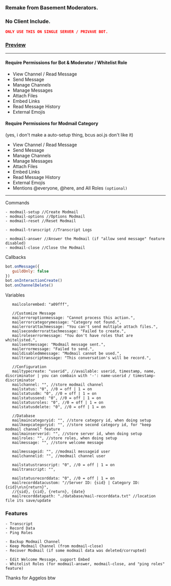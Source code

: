 ### Remake from Basement Moderators.
### No Client Include.
```json
ONLY USE THIS ON SINGLE SERVER / PRIVAVE BOT.
```
### [Preview](https://github.com/GreenVGJR/modmail-aoijs/tree/preview)
___
#### Require Permissions for Bot & Moderator / Whitelist Role
- View Channel / Read Message
- Send Message
- Manage Channels
- Manage Messages
- Attach Files
- Embed Links
- Read Message History
- External Emojis

#### Require Permissions for Modmail Category
(yes, i don't make a auto-setup thing, bcus aoi.js don't like it)

- View Channel / Read Message
- Send Message
- Manage Channels
- Manage Messages
- Attach Files
- Embed Links
- Read Message History
- External Emojis
- Mentions @everyone, @here, and All Roles `(optional)`
___
Commands
```
- modmail-setup //Create Modmail
- modmail-options //Options Modmail
- modmail-reset //Reset Modmail

- modmail-transcript //Transcript Logs

- modmail-answer //Answer the Modmail (if "allow send message" feature disabled)
- modmail-close //Close the Modmail
```

Callbacks
```js
bot.onMessage({
   guildOnly: false
})
bot.onInteractionCreate()
bot.onChannelDelete()
```

Variables
```
   mailcolorembed: "a09fff",

   //Customize Message
   mailerroroptionmessage: "Cannot process this action.",
   mailerrorcategorymessage: "Category not found.",
   mailerrorattachmessage: "You can't send multiple attach files.",
   mailseconderrorattachmessage: "Failed to create.",
   mailroleserrormessage: "You don't have roles that are whitelisted.",
   mailsentmessage: "Modmail message sent.",
   mailerrormessage: "Failed to send.",
   maildisabledmmessage: "Modmail cannot be used.",
   mailtranscriptmessage: "This conversation's will be record.",

   //Configuration
   mailtypecreate: "userid", //available: userid, timestamp, name, discriminator | you can combain with '-': name-userid / timestamp-discriminator
   mailchannel: "", //store modmail channel
   mailstatus: "0", //0 = off | 1 = on
   mailstatusdm: "0", //0 = off | 1 = on
   mailstatussend: "0", //0 = off | 1 = on
   mailstatusroles: "0", //0 = off | 1 = on
   mailstatusdelete: "0", //0 = off | 1 = on

   //Database
   mailmaincategoryid: "", //store category id, when doing setup
   mailkeepcategoryid: "", //store second category id, for "keep modmail channel" feature
   mailmainserverid: "", //store server id, when doing setup
   mailroles: "", //store roles, when doing setup
   mailmessage: "", //store welcome message

   mailmessageid: "", //modmail messageid user
   mailchannelid: "", //modmail channel user

   mailstatustranscript: "0", //0 = off | 1 = on
   mailtranscript: "",

   mailstatusrecorddata: "0", //0 = off | 1 = on
   mailrecorddatacustom: "//Server ID: {sid} | Category ID: {cid}\n\n{return}",
   //{sid}, {cid}, {return}, {date}
   mailrecorddatapath: "./database/mail-recorddata.txt" //location file its save/update
```
### Features
```
- Transcript
- Record Data
- Ping Roles

- Backup Modmail Channel
- Keep Modmail Channel (from modmail-close)
- Recover Modmail (if some modmail data was deleted/corrupted)

- Edit Welcome Message, support Embed
- Whitelist Roles (for modmail-answer, modmail-close, and "ping roles" feature)
```
Thanks for Aggelos btw
